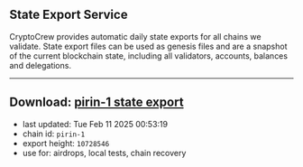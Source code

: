 ## State Export Service
CryptoCrew provides automatic daily state exports for all chains we validate. State export files can be used as genesis files and are a snapshot of the current blockchain state, including all validators, accounts, balances and delegations.

---
**Download: [pirin-1 state export](https://dl-eu2.ccvalidators.com/SERVICE/nolus/pirin-1_export_10728546.json)**
---

- last updated: Tue Feb 11 2025 00:53:19
- chain id: `pirin-1`
- export height: `10728546`
- use for: airdrops, local tests, chain recovery
